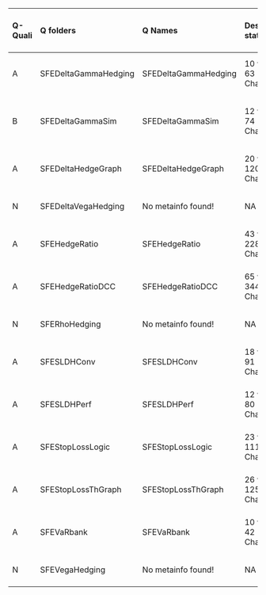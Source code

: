 |Q-Quali |Q folders            |Q Names              |Descriptions stats           |Keywords stats             |Found SW |Meta Info data fields      |Q Code    |PDF files                                |
|:-------|:--------------------|:--------------------|:----------------------------|:--------------------------|:--------|:--------------------------|:---------|:----------------------------------------|
|A       |SFEDeltaGammaHedging |SFEDeltaGammaHedging |10 word(s), 63 Character(s)  |8: 7 (standard), 1 (new)   |r        |q, p, a, d, k, i, o, s, sa |ok        |                                         |
|B       |SFEDeltaGammaSim     |SFEDeltaGammaSim     |12 word(s), 74 Character(s)  |9: 8 (standard), 1 (new)   |r        |q, p, a, d, k, i, o, s, sa |ok        |If PDF is a picture PNG or JPG required! |
|A       |SFEDeltaHedgeGraph   |SFEDeltaHedgeGraph   |20 word(s), 120 Character(s) |9: 9 (standard), 0 (new)   |r        |q, p, a, d, k, i, o, s, sa |ok        |                                         |
|N       |SFEDeltaVegaHedging  |No metainfo found!   |NA                           |0: 0 (standard), 0 (new)   |r        |                           |NOT FOUND |                                         |
|A       |SFEHedgeRatio        |SFEHedgeRatio        |43 word(s), 228 Character(s) |7: 7 (standard), 0 (new)   |r        |q, p, a, d, k, df, sa      |ok        |                                         |
|A       |SFEHedgeRatioDCC     |SFEHedgeRatioDCC     |65 word(s), 344 Character(s) |8: 8 (standard), 0 (new)   |r        |q, p, a, d, k, df, sa      |ok        |                                         |
|N       |SFERhoHedging        |No metainfo found!   |NA                           |0: 0 (standard), 0 (new)   |r        |                           |NOT FOUND |                                         |
|A       |SFESLDHConv          |SFESLDHConv          |18 word(s), 91 Character(s)  |11: 9 (standard), 2 (new)  |r        |q, p, a, d, k, i, o, s, sa |ok        |                                         |
|A       |SFESLDHPerf          |SFESLDHPerf          |12 word(s), 80 Character(s)  |11: 9 (standard), 2 (new)  |r        |q, p, a, d, k, i, o, s, sa |ok        |                                         |
|A       |SFEStopLossLogic     |SFEStopLossLogic     |23 word(s), 111 Character(s) |9: 8 (standard), 1 (new)   |r        |q, p, a, d, k, i, o, s, sa |ok        |                                         |
|A       |SFEStopLossThGraph   |SFEStopLossThGraph   |26 word(s), 125 Character(s) |10: 9 (standard), 1 (new)  |r        |q, p, a, d, k, i, o, s, sa |ok        |                                         |
|A       |SFEVaRbank           |SFEVaRbank           |10 word(s), 42 Character(s)  |13: 12 (standard), 1 (new) |r        |q, p, a, d, k, df, e, i, s |ok        |                                         |
|N       |SFEVegaHedging       |No metainfo found!   |NA                           |0: 0 (standard), 0 (new)   |r        |                           |NOT FOUND |                                         |
